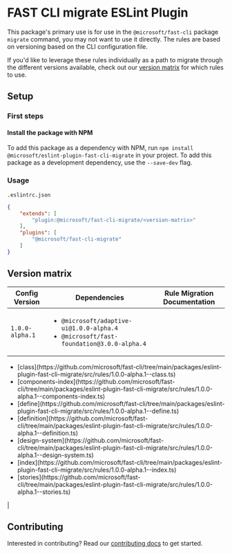 # FAST CLI migrate ESLint Plugin

This package's primary use is for use in the `@microsoft/fast-cli` package `migrate` command, you may not want to use it directly. The rules are based on versioning based on the CLI configuration file.

If you'd like to leverage these rules individually as a path to migrate through the different versions available, check out our [version matrix](#version-matrix) for which rules to use.

## Setup

### First steps

#### Install the package with NPM

To add this package as a dependency with NPM, run `npm install @microsoft/eslint-plugin-fast-cli-migrate` in your project. To add this package as a development dependency, use the `--save-dev` flag.

### Usage

`.eslintrc.json`
```json
{
    "extends": [
        "plugin:@microsoft/fast-cli-migrate/<version-matrix>"
    ],
    "plugins": [
        "@microsoft/fast-cli-migrate"
    ]
}
```

## Version matrix

| Config Version | Dependencies | Rule Migration Documentation |
|-|-|-|
`1.0.0-alpha.1` | <ul><li>`@microsoft/adaptive-ui@1.0.0-alpha.4`</li><li>`@microsoft/fast-foundation@3.0.0-alpha.4`</li> | 
<ul>
<li>[class](https://github.com/microsoft/fast-cli/tree/main/packages/eslint-plugin-fast-cli-migrate/src/rules/1.0.0-alpha.1--class.ts)</li>
<li>[components-index](https://github.com/microsoft/fast-cli/tree/main/packages/eslint-plugin-fast-cli-migrate/src/rules/1.0.0-alpha.1--components-index.ts)</li>
<li>[define](https://github.com/microsoft/fast-cli/tree/main/packages/eslint-plugin-fast-cli-migrate/src/rules/1.0.0-alpha.1--define.ts)</li>
<li>[definition](https://github.com/microsoft/fast-cli/tree/main/packages/eslint-plugin-fast-cli-migrate/src/rules/1.0.0-alpha.1--definition.ts)</li>
<li>[design-system](https://github.com/microsoft/fast-cli/tree/main/packages/eslint-plugin-fast-cli-migrate/src/rules/1.0.0-alpha.1--design-system.ts)</li>
<li>[index](https://github.com/microsoft/fast-cli/tree/main/packages/eslint-plugin-fast-cli-migrate/src/rules/1.0.0-alpha.1--index.ts)</li>
<li>[stories](https://github.com/microsoft/fast-cli/tree/main/packages/eslint-plugin-fast-cli-migrate/src/rules/1.0.0-alpha.1--stories.ts)</li>
</ul> |

## Contributing

Interested in contributing? Read our [contributing docs](https://github.com/microsoft/fast-cli/tree/main/packages/eslint-plugin-fast-cli-migrate/CONTRIBUTING.md) to get started.